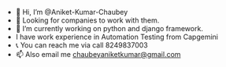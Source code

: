 - 👋 Hi, I’m @Aniket-Kumar-Chaubey
- 👀 Looking for companies to work with them.
- 🌱 I’m currently working on python and django framework.
- I have work experience in Automation Testing from Capgemini
- 📞 You can reach me via call 8249837003
- 📫 Also email me chaubeyaniketkumar@gmail.com


